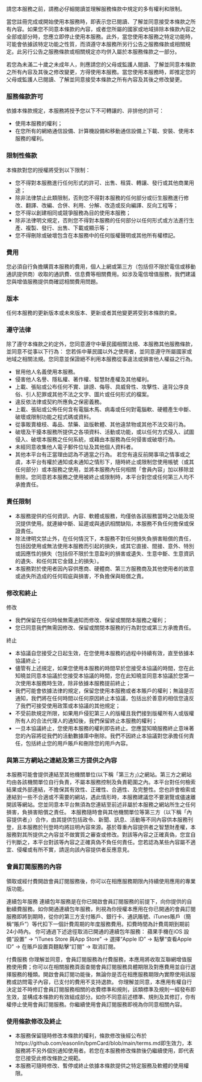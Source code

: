 請您本服務之前，請務必仔細閱讀並理解服務條款中規定的多有權利和限制。

當您註冊完成或開始使用本服務時，即表示您已閱讀、了解並同意接受本條款之所有內容。如果您不同意本條款的內容，或者您所屬的國家或地域排除本條款內容之全部或部分時，您應立即停止使用本服務。此外，當您使用本服務之特定功能時，可能會依據該特定功能之性質，而須遵守本服務所另行公告之服務條款或相關規定。此另行公告之服務條款或相關規定亦均併入屬於本服務條款之一部分。

若您為未滿二十歲之未成年人，則應請您的父母或監護人閱讀、了解並同意本條款之所有內容及其後之修改變更，方得使用本服務。當您使用本服務時，即推定您的父母或監護人已閱讀、了解並同意接受本條款之所有內容及其後之修改變更。

### 服務條款許可
依據本條款規定，本服務將授予您以下不可轉讓的、非排他的許可：
* 使用本服務的權利；
* 在您所有的網絡通信設備、計算機設備和移動通信設備上下載、安裝、使用本服務的權利。

### 限制性條款
本條款對您的授權將受到以下限制：
* 您不得對本服務進行任何形式的許可、出售、租賃、轉讓、發行或其他商業用途；
* 除非法律禁止此類限制，否則您不得對本服務的任何部分或衍生服務進行修改、翻譯、改編、合併、利用、分解、改造或反向編譯、反向工程等；
* 您不得以創建相同或競爭服務為目的使用本服務；
* 除非法律明文規定，否則您不得對本服務的任何部分以任何形式或方法進行生產、複製、發行、出售、下載或顯示等；
* 您不得刪除或破壞包含在本服務中的任何版權聲明或其他所有權標記。

### 費用
您必須自行負擔購買本服務的費用，個人上網或第三方（包括但不限於電信或移動通訊提供商）收取的通訊費、信息費等相關費用。如涉及電信增值服務，我們建議您與增值服務提供商確認相關費用問題。

### 版本
任何本服務的更新版本或未來版本、更新或者其他變更將受到本條款約束。

### 遵守法律
除了遵守本條款之約定外，您同意遵守中華民國相關法規、本服務其他服務條款，並同意不從事以下行為：
您若係中華民國以外之使用者，並同意遵守所屬國家或地域之相關法規。您同意並保證絕不利用本服務從事違法或損害他人權益之行為。
* 冒用他人名義使用本服務。
* 侵害他人名譽、隱私權、著作權、智慧財產權及其他權利。
* 上載、張貼或公布任何不實、誹謗、侮辱、具威脅性、攻擊性、違背公序良俗、引人犯罪或其他不法之文字、圖片或任何形式的檔案。
* 違反依法律或契約所應負之保密義務。
* 上載、張貼或公佈任何含有電腦木馬、病毒或任何對電腦軟、硬體產生中斷、破壞或限制功能之程式碼或資料。
* 從事販賣槍枝、毒品、禁藥、盜版軟體、其他違禁物或其他不法交易行為。
* 破壞及干擾本服務所提供之各項資料、活動或功能，或以任何方式侵入、試圖侵入、破壞本服務之任何系統，或藉由本服務為任何侵害或破壞行為。
* 未經同意收集他人電子郵件位址及其他個人資料者。
* 其他本平台有正當理由認為不適當之行為。
若您有違反前開事項之情事或之虞，本平台有權於通知或未通知之情形下，隨時終止或限制您使用帳號（或其任何部分）或本服務之使用，並將本服務內任何相關「會員內容」加以移除並刪除。您同意若本服務之使用被終止或限制時，本平台對您或任何第三人均不承擔責任。

### 責任限制
* 本服務提供的任何資訊、內容、軟體或服務，均僅依各該服務當時之功能及現況提供使用。就連線中斷、延遲或與通訊相關缺陷，本服務不負任何擔保或保證責任。
* 除法律明文禁止外，在任何情況下，本服務不對任何損失負損害賠償的責任，包括因使用或無法使用本服務而引起的損失，或其它直接、間接、意外、特別或因應性的損失（包括但不限於生意盈利的損害或遺失、生意中斷、生意資訊的遺失、和任何其它金錢上的損失）。
* 本服務對於使用者因內容供應商、硬體商、第三方服務商及其他使用者的故意或過失所造成的任何瑕疵與損害，不負擔保與賠償之責。

### 修改和終止
修改
* 我們保留在任何時候無需通知而修改、保留或關閉本服務之權利；
* 您已同意我們無需因修改、保留或關閉本服務的行為對您或第三方承擔責任。


終止
* 本協議自您接受之日起生效，在您使用本服務的過程中持續有效，直至依據本協議終止；
* 儘管有上述規定，如果您使用本服務的時間早於您接受本協議的時間，您在此知曉並同意本協議於您接受本協議的時間，您在此知曉並同意本協議於您第一次使用本服務時生效，除非依據本服務提前終止；
* 我們可能會依據法律的規定，保留您使用本服務或者本賬戶的權利；無論是否通知，我們將在任何時間以任何原因終止本協議，包括出於善意的相信您違反了我們可接受使用政策或本協議的其他規定；
* 不受前款規定所限，如果用戶侵犯第三人的版權且我們接到版權所有人或版權所有人的合法代理人的通知後，我們保留終止本服務的權利；
* 一旦本協議終止，您使用本服務的權利即告終止。您應當知曉服務終止意味著您的內容將從我們的活動數據庫中刪除。我們不因終止本協議對您承擔任何責任，包括終止您的用戶賬戶和刪除您的用戶內容。

### 與第三方網站之連結及第三方提供之內容

本服務可能會提供連結至其他機關單位(以下稱「第三方」)之網站。第三方之網站均由各該機關單位自行負責，不屬本服務控制及負責範圍之內。本平台對任何檢索結果或外部連結，不擔保其有效性、正確性、合適性、及完整性。您也許會檢索或連結到一些不合適或不需要的網站，遇此情形時，本服務建議您不要瀏覽或儘速離開該等網站。您並同意本平台無須為您連結至前述非屬於本服務之網站所生之任何損害，負損害賠償之責任。 本服務隨時會與其他機關單位等第三方（以下稱「內容提供者」）合作，由其提供包括政令、新聞、訊息、活動等不同內容供本服務刊登，且本服務於刊登時均將註明內容來源。基於尊重內容提供者之智慧財產權，本服務對其所提供之內容並不做實質之審查或修改。對該等內容之正確真偽，您宜自行判斷之，本平台對該等內容之正確真偽不負任何責任。您若認為某些內容屬不適宜、侵權或有所不實，請逕向該內容提供者反應意見。

### 會員訂閱服務的內容
領取或經付費開啟會員訂閱服務後，你可以在相應服務期限內持續使用應用的專業版功能。

連續包年服務
連續包年服務是在你已開啟會員訂閱服務的前提下，向你提供的自動續費服務。如你開通連續包年服務，則視為你授權本應用在你已開通的會員訂閱服務即將到期時，從你的第三方支付賬戶、銀行卡、通訊賬號、iTunes賬戶（簡稱“賬戶”）等代扣下一個計費周期的年度服務費用。扣費時間為計費周期到期前24小時內。
你可通過下述途徑取消已開通的連續包年服務：
蘋果手機在iOS 設備“設置” → “iTunes Store 與App Store” → 選擇“Apple ID” → 點擊“查看Apple ID” → 在賬戶設置頁麵點擊“訂閱” → 取消訂閱。


付費服務
你理解並同意，會員訂閱服務為付費服務，本應用將收取互聯網增值服務使用費；你可以在相關服務頁面查閱會員訂閱服務具體期限及對應費用並自行選擇服務的種類。開啟會員訂閱功能後，無論你是否在相應服務期限內實際使用該服務或訪問電子內容，已支付的費用不支持退款。
你理解並同意，本應用有權自行決定並不時修訂會員訂閱服務相關的收費標準和規則，該類標準及規則一經發布即生效，並構成本條款的有效組成部分。如你不同意前述標準、規則及其修訂，你有權停止使用會員訂閱服務。你繼續使用會員訂閱服務即視為你同意相關內容。

### 使用條款修改及終止
* 本服務保留隨時修改本條款的權利，條款修改後經公布於https://github.com/easonlin/bpmCard/blob/main/terms.md即生效力，本服務將不另外個別通知使用者。若您在本服務修改條款後仍繼續使用，即代表您已接受此修改條款之規範。
* 本服務可隨時修改、暫停或終止依據本條款提供之特定服務及軟體的使用權限。
